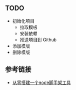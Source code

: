 ## TODO
- 初始化项目
  - 拉取模板
  - 安装依赖
  - 推送项目到 Github
- 添加模版
- 删除模版

## 参考链接
* [从零搭建一个node脚手架工具](https://segmentfault.com/a/1190000019791588)